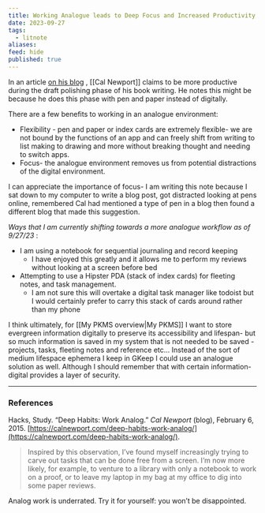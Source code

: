 ```yaml
---
title: Working Analogue leads to Deep Focus and Increased Productivity
date: 2023-09-27
tags:
  - litnote
aliases: 
feed: hide
published: true
---
```


In an article [on his blog](https://calnewport.com/deep-habits-work-analog/) , [[Cal Newport]] claims to be more productive during the draft polishing phase of his book writing. He notes this might be because he does this phase with pen and paper instead of digitally.

There are a few benefits to working in an analogue environment:

- Flexibility - pen and paper or index cards are extremely flexible- we are not bound by the functions of an app and can freely shift from writing to list making to drawing and more without breaking thought and needing to switch apps.
- Focus- the analogue environment removes us from potential distractions of the digital environment. 

I can appreciate the importance of focus- I am writing this note because I sat down to my computer to write a blog post, got distracted looking at pens online, remembered Cal had mentioned a type of pen in a blog then found a different blog that made this suggestion.

_Ways that I am currently shifting towards a more analogue workflow as of 9/27/23_ :

- I am using a notebook for sequential journaling and record keeping
	- I have enjoyed this greatly and it allows me to perform my reviews without looking at a screen before bed
- Attempting to use a Hipster PDA (stack of index cards) for fleeting notes, and task management.
	- I am not sure this will overtake a digital task manager like todoist but I would certainly prefer to carry this stack of cards around rather than my phone

I think ultimately, for [[My PKMS overview|My PKMS]] I want to store evergreen information digitally to preserve its accessibility and lifespan- but so much information is saved in my system that is not needed to be saved - projects, tasks, fleeting notes and reference etc... Instead of the sort of medium lifespace ephemera I keep in GKeep I could use an analogue solution as well. Although I should remember that with certain information- digital provides a layer of security.

___
### References
Hacks, Study. “Deep Habits: Work Analog.” _Cal Newport_ (blog), February 6, 2015. [https://calnewport.com/deep-habits-work-analog/](https://calnewport.com/deep-habits-work-analog/).

>Inspired by this observation, I’ve found myself increasingly trying to carve out tasks that can be done free from a screen. I’m now more likely, for example, to venture to a library with only a notebook to work on a proof, or to leave my laptop in my bag at my office to dig into some paper reviews.
>
 Analog work is underrated. Try it for yourself: you won’t be disappointed. 